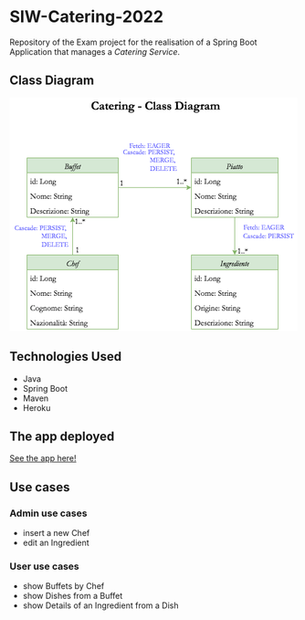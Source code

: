 # SIW-Catering-2022

Repository of the Exam project for the realisation of a Spring Boot Application that manages a _Catering Service_.

## Class Diagram

![SIW_Catering_Class_Diagram](./SIW_Catering_Class_Diagram/SIW_Catering_Class_Diagram.drawio.png)

## Technologies Used

- Java
- Spring Boot
- Maven
- Heroku

## The app deployed

[See the app here!](https://siw-catering-2022.herokuapp.com/)

## Use cases

### Admin use cases
- insert a new Chef
- edit an Ingredient

### User use cases
- show Buffets by Chef
- show Dishes from a Buffet
- show Details of an Ingredient from a Dish

